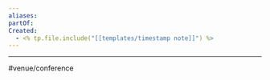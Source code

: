 ```yaml
---
aliases: 
partOf:
Created:
  - <% tp.file.include("[[templates/timestamp note]]") %>
---
```



--- 
#venue/conference 

